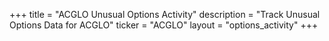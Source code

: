 +++
title = "ACGLO Unusual Options Activity"
description = "Track Unusual Options Data for ACGLO"
ticker = "ACGLO"
layout = "options_activity"
+++

